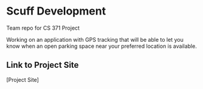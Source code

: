 # Scuff Development
Team repo for CS 371 Project
 
Working on an application with GPS tracking that will be able to let you know when an open parking space near your preferred location is available.

## Link to Project Site
[Project Site]

